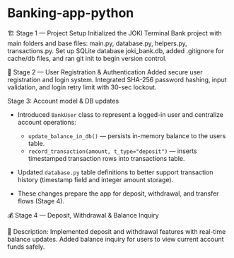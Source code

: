 # Banking-app-python
🏗️ Stage 1 — Project Setup Initialized the JOKI Terminal Bank project with main folders and base files: main.py, database.py, helpers.py,  transactions.py. Set up SQLite database joki_bank.db, added .gitignore for cache/db files, and ran git init to begin version control.

🔐 Stage 2 — User Registration & Authentication
Added secure user registration and login system. Integrated SHA-256 password hashing, input validation, and login retry limit with 30-sec lockout.

Stage 3: Account model & DB updates

- Introduced `BankUser` class to represent a logged-in user and centralize account operations:
  - `update_balance_in_db()` — persists in-memory balance to the users table.
  - `record_transaction(amount, t_type="deposit")` — inserts timestamped transaction rows into transactions table.

- Updated `database.py` table definitions to better support transaction history (timestamp field and integer amount storage).
- These changes prepare the app for deposit, withdrawal, and transfer flows (Stage 4).

💰 Stage 4 — Deposit, Withdrawal & Balance Inquiry

🧾 Description:
Implemented deposit and withdrawal features with real-time balance updates. Added balance inquiry for users to view current account funds safely.


